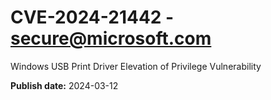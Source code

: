 # CVE-2024-21442 - secure@microsoft.com

Windows USB Print Driver Elevation of Privilege Vulnerability

**Publish date:** 2024-03-12
